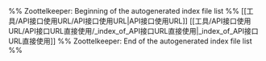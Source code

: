 %% Zoottelkeeper: Beginning of the autogenerated index file list  %%
 [[工具/API接口使用URL/API接口使用URL|API接口使用URL]]
 [[工具/API接口使用URL/API接口URL直接使用/_index_of_API接口URL直接使用|_index_of_API接口URL直接使用]]
%% Zoottelkeeper: End of the autogenerated index file list  %%
